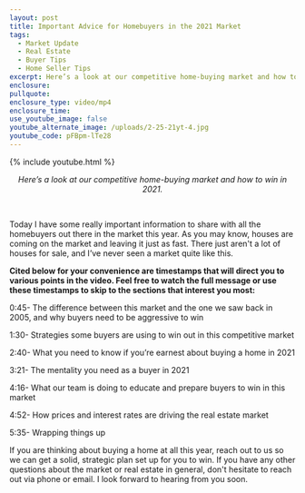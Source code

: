 ```yaml
---
layout: post
title: Important Advice for Homebuyers in the 2021 Market
tags:
  - Market Update
  - Real Estate
  - Buyer Tips
  - Home Seller Tips
excerpt: Here’s a look at our competitive home-buying market and how to win in 2021.
enclosure:
pullquote:
enclosure_type: video/mp4
enclosure_time:
use_youtube_image: false
youtube_alternate_image: /uploads/2-25-21yt-4.jpg
youtube_code: pFBpm-lTe28
---
```


{% include youtube.html %}

<center><em>Here’s a look at our competitive home-buying market and how to win in 2021.</em></center>

&nbsp;

Today I have some really important information to share with all the homebuyers out there in the market this year. As you may know, houses are coming on the market and leaving it just as fast. There just aren't a lot of houses for sale, and I’ve never seen a market quite like this.

**Cited below for your convenience are timestamps that will direct you to various points in the video. Feel free to watch the full message or use these timestamps to skip to the sections that interest you most:**

0:45- The difference between this market and the one we saw back in 2005, and why buyers need to be aggressive to win

1:30- Strategies some buyers are using to win out in this competitive market

2:40- What you need to know if you’re earnest about buying a home in 2021

3:21- The mentality you need as a buyer in 2021

4:16- What our team is doing to educate and prepare buyers to win in this market

4:52- How prices and interest rates are driving the real estate market

5:35- Wrapping things up

If you are thinking about buying a home at all this year, reach out to us so we can get a solid, strategic plan set up for you to win. If you have any other questions about the market or real estate in general, don't hesitate to reach out via phone or email. I look forward to hearing from you soon.
